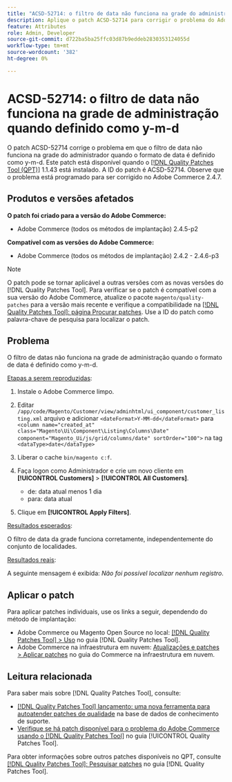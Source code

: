 ```yaml
---
title: "ACSD-52714: o filtro de data não funciona na grade do administrador quando definido como y-m-d"
description: Aplique o patch ACSD-52714 para corrigir o problema do Adobe Commerce em que o filtro de data não funciona na grade de administração quando o formato de data é definido como y-m-d.
feature: Attributes
role: Admin, Developer
source-git-commit: d722ba5ba25ffc03d87b9eddeb2830353124055d
workflow-type: tm+mt
source-wordcount: '382'
ht-degree: 0%

---
```


# ACSD-52714: o filtro de data não funciona na grade de administração quando definido como y-m-d

O patch ACSD-52714 corrige o problema em que o filtro de data não funciona na grade do administrador quando o formato de data é definido como y-m-d. Este patch está disponível quando o [[!DNL Quality Patches Tool (QPT)]](https://experienceleague.adobe.com/en/docs/commerce-knowledge-base/kb/announcements/commerce-announcements/magento-quality-patches-released-new-tool-to-self-serve-quality-patches) 1.1.43 está instalado. A ID do patch é ACSD-52714. Observe que o problema está programado para ser corrigido no Adobe Commerce 2.4.7.

## Produtos e versões afetados

**O patch foi criado para a versão do Adobe Commerce:**

* Adobe Commerce (todos os métodos de implantação) 2.4.5-p2

**Compatível com as versões do Adobe Commerce:**

* Adobe Commerce (todos os métodos de implantação) 2.4.2 - 2.4.6-p3

>[!NOTE]
>
>O patch pode se tornar aplicável a outras versões com as novas versões do [!DNL Quality Patches Tool]. Para verificar se o patch é compatível com a sua versão do Adobe Commerce, atualize o pacote `magento/quality-patches` para a versão mais recente e verifique a compatibilidade na [[!DNL Quality Patches Tool]: página Procurar patches](https://experienceleague.adobe.com/tools/commerce-quality-patches/index.html). Use a ID do patch como palavra-chave de pesquisa para localizar o patch.

## Problema

O filtro de datas não funciona na grade de administração quando o formato de data é definido como y-m-d.

<u>Etapas a serem reproduzidas</u>:

1. Instale o Adobe Commerce limpo.
1. Editar
   `/app/code/Magento/Customer/view/adminhtml/ui_component/customer_listing.xml`
arquivo e adicionar
   `<dateFormat>Y-MM-dd</dateFormat>`
para
   `<column name="created_at" class="Magento\Ui\Component\Listing\Columns\Date" component="Magento_Ui/js/grid/columns/date" sortOrder="100">`
na tag
   `<dataType>date</dataType>`

1. Liberar o cache `bin/magento c:f`.
1. Faça logon como Administrador e crie um novo cliente em **[!UICONTROL Customers]** > **[!UICONTROL All Customers]**.

   * de: data atual menos 1 dia
   * para: data atual

1. Clique em **[!UICONTROL Apply Filters]**.

<u>Resultados esperados</u>:

O filtro de data da grade funciona corretamente, independentemente do conjunto de localidades.

<u>Resultados reais</u>:

A seguinte mensagem é exibida: *Não foi possível localizar nenhum registro*.

## Aplicar o patch

Para aplicar patches individuais, use os links a seguir, dependendo do método de implantação:

* Adobe Commerce ou Magento Open Source no local: [[!DNL Quality Patches Tool] > Uso](https://experienceleague.adobe.com/docs/commerce-operations/tools/quality-patches-tool/usage.html) no guia [!DNL Quality Patches Tool].
* Adobe Commerce na infraestrutura em nuvem: [Atualizações e patches > Aplicar patches](https://experienceleague.adobe.com/docs/commerce-cloud-service/user-guide/develop/upgrade/apply-patches.html) no guia do Commerce na infraestrutura em nuvem.

## Leitura relacionada

Para saber mais sobre [!DNL Quality Patches Tool], consulte:

* [[!DNL Quality Patches Tool] lançamento: uma nova ferramenta para autoatender patches de qualidade](https://experienceleague.adobe.com/en/docs/commerce-knowledge-base/kb/announcements/commerce-announcements/magento-quality-patches-released-new-tool-to-self-serve-quality-patches) na base de dados de conhecimento de suporte.
* [Verifique se há patch disponível para o problema do Adobe Commerce usando o  [!DNL Quality Patches Tool]](/help/tools/quality-patches-tool/patches-available-in-qpt/check-patch-for-magento-issue-with-magento-quality-patches.md) no guia [!UICONTROL Quality Patches Tool].


Para obter informações sobre outros patches disponíveis no QPT, consulte [[!DNL Quality Patches Tool]: Pesquisar patches](https://experienceleague.adobe.com/tools/commerce-quality-patches/index.html) no guia [!DNL Quality Patches Tool].
